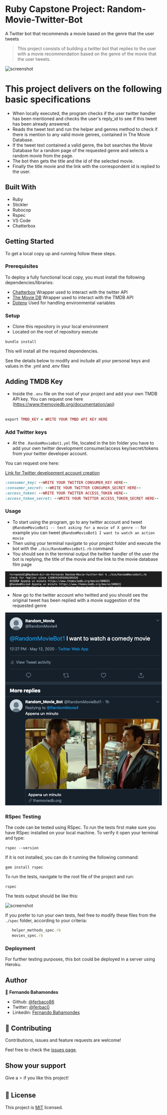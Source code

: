 # Ruby Capstone Project: Random-Movie-Twitter-Bot
A Twitter bot that recommends a movie based on the genre that the user tweets

> This project consists of building a twitter bot that replies to the user with a movie recommendation based on the genre of the movie that the user tweets.

![screenshot](./assets/TweetBot.gif)


# This project delivers on the following basic specifications
- When locally executed, the program checks if the user twitter handler has been mentioned and checks the user's reply_id to see if this tweet has been already answered.
- Reads the tweet text and run the helper and genres method to check if there is mention to any valid movie genres, contained in The Movie Database.
- If the tweet text contained a valid genre, the bot searches the Movie Database for a random page of the requested genre and selects a random movie from the page.
- The bot then gets the title and the id of the selected movie.
- Finally the title movie and the link with the correspondent id is replied to the user. 

## Built With

- Ruby
- Stickler
- Rubocop
- Rspec
- VS Code
- Chatterbox

## Getting Started

To get a local copy up and running follow these steps.

### Prerequisites
To deploy a fully functional local copy, you must install the following dependencies/libraries: 
- [Chatterbox](https://github.com/muffinista/chatterbot) Wrapper used to interact with the twitter API
- [The Movie DB](https://github.com/ahmetabdi/themoviedb/) Wrapper used to interact with the TMDB API
- [Dotenv](https://github.com/bkeepers/dotenv) Used for handling environmental variables

### Setup
- Clone this repository in your local environment
- Located on the root of repository execute 

 ```bundle install``` 
 
 This will install all the required dependencies. 

 See the details below to modify and include all your personal  keys and values in the .yml and .env files
 
 
## Adding TMDB Key 

- Inside the ```.env``` file on the root of your project and add your own TMDB API key. You can request one here (https://www.themoviedb.org/documentation/api)

```ruby

export TMBD_KEY = WRITE YOUR TMBD API KEY HERE

```

### Add Twitter keys

- At the ```.RandomMovieBot1.yml``` file, located in the bin folder you have to add your own twitter development consumer/access key/secret/tokens from your twitter developer account.

You can request one here:

[Link for Twitter development account creation](https://developer.twitter.com/en/apply-for-access)

```ruby
:consumer_key: --WRITE YOUR TWITTER CONSUMER_KEY HERE--
:consumer_secret: --WRITE YOUR TWITTER CONSUMER_SECRET HERE--
:access_token: --WRITE YOUR TWITTER ACCESS_TOKEN HERE--
:access_token_secret: --WRITE YOUR TWITTER ACCESS_TOKEN_SECRET HERE--
```

### Usage
- To start using the program, go to any twitter account and tweet ```@RandomMovieBot1 -- text asking for a movie of X genre --```
for example you can tweet ```@RandomMovieBot1 I want to watch an action movie```
- Then using your terminal navigate to your project folder and execute the bot with the ```./bin/RandomMovieBot1.rb``` command
- You should see in the terminal output the twitter handler of the user the bot is replying, the title of the movie and the link to the movie database film page

![screenshot](./assets/screenshot1.png)

- Now go to the twitter account who twitted and you should see the original tweet has been replied with a movie suggestion of the requested genre

![screenshot](./assets/screenshot2.png)

### RSpec Testing

The code can be tested using RSpec. To run the tests first make sure you have RSpec installed on your local machine. To verify it open your terminal and type:

```rspec --version```

If it is not installed, you can do it running the following command:

```gem install rspec```

To run the tests, navigate to the root file of the project and run:

```rspec```

 The tests output should be like this:

![screenshot](images/screenshot3.png)

If you prefer to run your own tests, feel free to modify these files from the ```./spec``` folder, according to your criteria:

```genres_spec.rb
   helper_methods_spec.rb
   movies_spec.rb
```


### Deployment

For further testing purposes, this bot could be deployed in a server using Heroku.

## Author

👤 **Fernando Bahamondes**

- Github: [@ferbaco86](https://github.com/ferbaco86)
- Twitter: [@ferbac0](https://twitter.com/ferbac0)
- Linkedin: [Fernando Bahamondes](https://www.linkedin.com/in/fernando-bahamondes-correa)

## 🤝 Contributing

Contributions, issues and feature requests are welcome!

Feel free to check the [issues page](https://github.com/ferbaco86/Random-Movie-Twitter-Bot/issues).

## Show your support

Give a ⭐️ if you like this project!


## 📝 License

This project is [MIT](https://github.com/ferbaco86/Random-Movie-Twitter-Bot/blob/twitter-bot/LICENSE) licensed.
